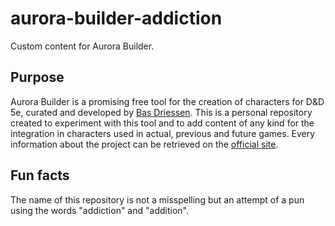 # aurora-builder-addiction
Custom content for Aurora Builder.

## Purpose
Aurora Builder is a promising free tool for the creation of characters for D&D 5e, curated and developed by [Bas Driessen](https://github.com/swdriessen). This is a personal repository created to experiment with this tool and to add content of any kind for the integration in characters used in actual, previous and future games. Every information about the project can be retrieved on the [official site](https://aurorabuilder.com/).

## Fun facts
The name of this repository is not a misspelling but an attempt of a pun using the words "addiction" and "addition".
